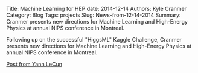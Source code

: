 Title: Machine Learning for HEP
date: 2014-12-14
Authors: Kyle Cranmer
Category: Blog
Tags: projects
Slug: News-from-12-14-2014
Summary: Cranmer presents new directions for Machine Learning and High-Energy Physics at annual NIPS conference in Montreal.


Following up on the successful "HiggsML" Kaggle Challenge, Cranmer presents new directions for Machine Learning and High-Energy Physics at annual NIPS conference in Montreal.
 

[Post from Yann LeCun](https://www.facebook.com/yann.lecun/posts/10152448865922143 )
